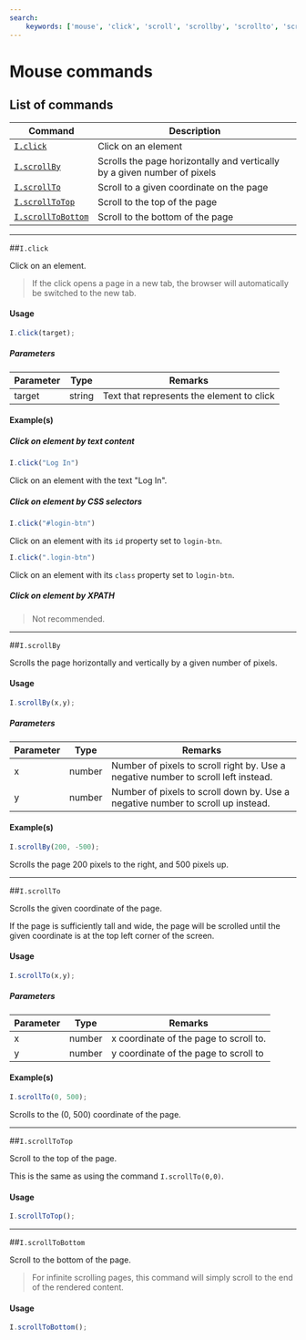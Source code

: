 ```yaml
---
search:
    keywords: ['mouse', 'click', 'scroll', 'scrollby', 'scrollto', 'scrolltotop', 'scrolltobottom']
---
```


# Mouse commands

## List of commands

| Command | Description|
|---------|------------|
| [`I.click`](#iclick) | Click on an element  |
| [`I.scrollBy`](#iscrollby) | Scrolls the page horizontally and vertically by a given number of pixels |
| [`I.scrollTo`](#iscrollto) | Scroll to a given coordinate on the page  |
| [`I.scrollToTop`](#iscrolltotop) | Scroll to the top of the page  |
| [`I.scrollToBottom`](#iscrolltobottom) | Scroll to the bottom of the page  |

---

##`I.click`

Click on an element.

> If the click opens a page in a new tab, the browser will automatically be switched to the new tab.

#### Usage
```javascript
I.click(target);
```

##### Parameters

| Parameter | Type | Remarks|
|----------|------|--------|
| target | string | Text that represents the element to click |

#### Example(s)

##### Click on element by text content

```javascript
I.click("Log In")
```
Click on an element with the text "Log In".

##### Click on element by CSS selectors

```javascript
I.click("#login-btn")
```
Click on an element with its `id` property set to `login-btn`. 

```javascript
I.click(".login-btn")
```
Click on an element with its `class` property set to `login-btn`.

##### Click on element by XPATH
> Not recommended.

---

##`I.scrollBy`

Scrolls the page horizontally and vertically by a given number of pixels.

#### Usage
```javascript
I.scrollBy(x,y);
```

##### Parameters

| Parameter | Type | Remarks|
|----------|------|--------|
| x | number | Number of pixels to scroll right by. Use a negative number to scroll left instead. |
| y | number | Number of pixels to scroll down by. Use a negative number to scroll up instead. | 

#### Example(s)

```javascript
I.scrollBy(200, -500);
```
Scrolls the page 200 pixels to the right, and 500 pixels up.


---

##`I.scrollTo`

Scrolls the given coordinate of the page.
 
If the page is sufficiently tall and wide, the page will be scrolled until the given coordinate is at the top left corner of the screen.

#### Usage
```javascript
I.scrollTo(x,y);
```

##### Parameters

| Parameter | Type | Remarks|
|----------|------|--------|
| x | number | x coordinate of the page to scroll to. |
| y | number | y coordinate of the page to scroll to  |

#### Example(s)

```javascript
I.scrollTo(0, 500);
```
Scrolls to the (0, 500) coordinate of the page.

---

##`I.scrollToTop`

Scroll to the top of the page.

This is the same as using the command `I.scrollTo(0,0)`.

#### Usage
```javascript
I.scrollToTop();
```

---

##`I.scrollToBottom`

Scroll to the bottom of the page.

>For infinite scrolling pages, this command will simply scroll to the end of the rendered content. 

#### Usage
```javascript
I.scrollToBottom();
```